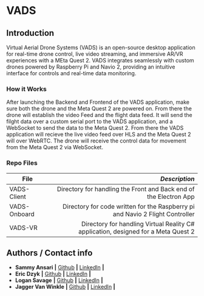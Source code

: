 # VADS

## Introduction
Virtual Aerial Drone Systems (VADS) is an open-source desktop application for real-time drone control, live video streaming, and immersive AR/VR experiences with a MEta Quest 2. VADS integrates seamlessly with custom drones powered by Raspberry Pi and Navio 2, providing an intuitive interface for controls and real-time data monitoring.

### How it Works
After launching the Backend and Frontend of the VADS application, make sure both the drone and the Meta Quest 2 are powered on. From there the drone will establish the video Feed and the flight data feed. It will send the filght data over a custom serial port to the VADS application, and a WebSocket to send the data to the Meta Quest 2. From there the VADS application will recieve the live video feed over HLS and the Meta Quest 2 will over WebRTC. The drone will receive the control data for movement from the Meta Quest 2 via WebSocket.

### Repo Files
| **File** | *__Description__* |
|----------|----------------:|
|VADS-Client| Directory for handling the Front and Back end of the Electron App|
|VADS-Onboard| Directory for code written for the Raspberry pi and Navio 2 Flight Controller|
|VADS-VR| Directory for handling Virtual Reality C# application, designed for a Meta Quest 2|

## Authors / Contact info
* **Sammy Ansari** **|** [Github](https://github.com/O-01) **|** [LinkedIn](https://linkedin.com/in/sammy-ansari) **|**
* **Eric Dzyk** **|** [Github](https://github.com/ericpo1sh) **|** [LinkedIn](https://www.linkedin.com/in/ericdzyk/) **|**
* **Logan Savage** **|** [Github](https://github.com/SavageLM) **|** [LinkedIn](https://www.linkedin.com/in/logan-m-savage/) **|**
* **Jagger Van Winkle** **|** [Github](https://github.com/JiggyJoggy) **|** [LinkedIn](https://www.linkedin.com/in/jaggervw/) **|**
